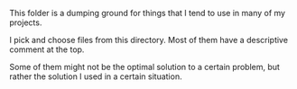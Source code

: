 This folder is a dumping ground for things that I tend to use in many of my projects.

I pick and choose files from this directory. Most of them have a descriptive comment at the top.

Some of them might not be the optimal solution to a certain problem, but rather the solution I used in a certain situation.